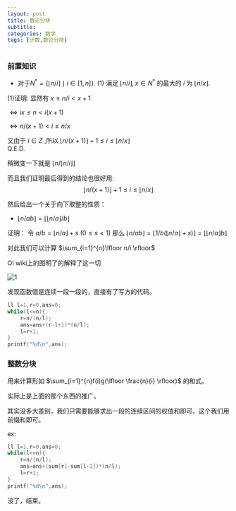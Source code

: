```yaml
---
layout: post
title: 数论分块
subtitle: 
categories: 数学
tags: [计数,数论分块]
---
```


### 前置知识

- 对于$N^*=\{\lfloor n/i \rfloor\mid i\in[1,n]\}$.
(1) 满足 $\lfloor n/i \rfloor,x\in N^*$ 的最大的 $i$ 为 $\lfloor n/x \rfloor$.

(1)证明:
显然有 $x\le n/i < x+1$

$\Leftrightarrow ix \le n < i(x+1)$

$\Leftrightarrow n/(x+1) < i \le n/x$

又由于 $i\in Z$ ,所以 $\lfloor n/(x+1) \rfloor +1 \le i \le \lfloor n/x \rfloor$  
Q.E.D.

稍微变一下就是 $\lfloor n/\lfloor n/i \rfloor \rfloor$

而且我们证明最后得到的结论也很好用:
$$\lfloor n/(x+1) \rfloor +1 \le i \le \lfloor n/x \rfloor$$

然后给出一个关于向下取整的性质：
- $\lfloor n/ab \rfloor=\lfloor \lfloor n/a \rfloor/b \rfloor$

证明：
令 $a/b=\lfloor n/a \rfloor +s\ (0 \le s < 1)$
那么 $\lfloor n/ab \rfloor=\lfloor 1/b(\lfloor n/a \rfloor+s) \rfloor =\lfloor \lfloor n/a \rfloor b \rfloor$

对此我们可以计算 $\sum_{i=1}^{n}\lfloor n/i \rfloor$

OI wiki上的图明了的解释了这一切

![1](http://oi-wiki.com/math/number-theory/images/sqrt-decomposition.png)

发现函数值是连续一段一段的，直接有了写方的代码。

```cpp
ll l=1,r=0,ans=0;
while(l<=n){
	r=n/(n/l);
	ans=ans+(r-l+1)*(n/l);
	l=r+1;
}
printf("%d\n",ans);
```

### 整数分块

用来计算形如 $\sum_{i=1}^{n}f(i)g(\lfloor \frac{n}{i} \rfloor)$ 的和式。

实际上是上面的那个东西的推广。

其实没多大差别，我们只需要能够求出一段的连续区间的权值和即可，这个我们用前缀和即可。

ex:
```cpp
ll l=1,r=0,ans=0;
while(l<=n){
	r=n/(n/l);
	ans=ans+(sum[r]-sum[l-1])*(n/l);
	l=r+1;
}
printf("%d\n",ans);
```

没了，结束。